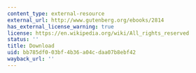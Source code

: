 ```yaml
---
content_type: external-resource
external_url: http://www.gutenberg.org/ebooks/2814
has_external_license_warning: true
license: https://en.wikipedia.org/wiki/All_rights_reserved
status: ''
title: Download
uid: bb785df0-03bf-4b36-a04c-daa07b8ebf42
wayback_url: ''
---
```

